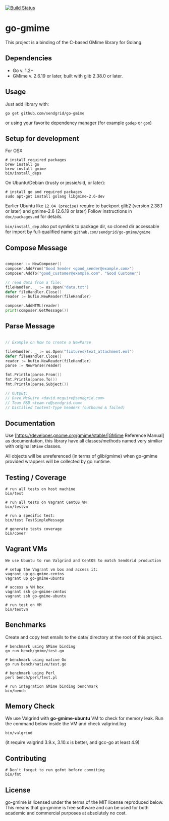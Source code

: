 [![Build Status](https://travis-ci.org/sendgrid/go-gmime.svg?branch=master)](https://travis-ci.org/sendgrid/go-gmime)

go-gmime
========

This project is a binding of the C-based GMime library for Golang.

Dependencies
---

- Go v. 1.2+
- GMime v. 2.6.19 or later, built with glib 2.38.0 or later.

Usage
---

Just add library with:

    go get github.com/sendgrid/go-gmime

or using your favorite dependency manager (for example `godep` or `gom`)

Setup for development
---

For OSX

	# install required packages
	brew install go
	brew install gmime
	bin/install_deps

On Ubuntu/Debian (trusty or jessie/sid, or later):

    # install go and required packages
    sudo apt-get install golang libgmime-2.6-dev

Earlier Ubuntu like `12.04 (precise)` require to backport glib2 (version
2.38.1 or later) and gmime-2.6 (2.6.19 or later)
Follow instructions in ``doc/packages.md`` for details.

``bin/install_dep`` also put symlink to package dir, so cloned dir accessable
for import by full-qualified name ``github.com/sendgrid/go-gmime/gmime``

Compose Message
---

```go

composer := NewComposer()
composer.AddFrom("Good Sender <good_sender@example.com>")
composer.AddTo("good_customer@example.com", "Good Customer")

// read data from a file:
fileHandler, _ := os.Open("data.txt")
defer fileHandler.Close()
reader := bufio.NewReader(fileHandler)

composer.AddHTML(reader)
print(composer.GetMessage())
```

Parse Message
---

```go

// Example on how to create a NewParse

fileHandler, _ := os.Open("fixtures/text_attachment.eml")
defer fileHandler.Close()
reader := bufio.NewReader(fileHandler)
parse := NewParse(reader)

fmt.Println(parse.From())
fmt.Println(parse.To())
fmt.Println(parse.Subject())

// Output:
// Dave McGuire <david.mcguire@sendgrid.com>
// Team R&D <team-rd@sendgrid.com>
// Distilled Content-Type headers (outbound & failed)

```

Documentation
---

Use [https://developer.gnome.org/gmime/stable/|GMime Reference Manual] as
documentation, this library have all classes/methods named very similiar with
original ``GMime`` classes. 

All objects will be unreferenced (in terms of glib/gmime) when go-gmime
provided wrappers will be collected by go runtime.


Testing / Coverage
---

	# run all tests on host machine
	bin/test
	
	# run all tests on Vagrant CentOS VM
	bin/testvm
	
	# run a specific test:
	bin/test TestSimpleMessage
		
	# generate tests coverage
	bin/cover

Vagrant VMs 
---
	We use Ubuntu to run Valgrind and CentOS to match SendGrid production
	
	# setup the Vagrant vm box and access it:
	vagrant up go-gmime-centos
	vagrant up go-gmime-ubuntu
	
	# access a VM box
	vagrant ssh go-gmime-centos
	vagrant ssh go-gmime-ubuntu
	
	# run test on VM
	bin/testvm

Benchmarks
---
Create and copy test emails to the data/ directory at the root of this project. 

	# benchmark using GMime binding
	go run bench/gmime/test.go

	# benchmark using native Go
	go run bench/native/test.go
	
	# benchmark using Perl
	perl bench/perl/test.pl
	
	# run integration GMime binding benchmark
	bin/bench

Memory Check
---
We use Valgrind with **go-gmime-ubuntu** VM to check for memory leak. Run the command below inside the VM and check valgrind.log

	bin/valgrind	

(it require valgrind 3.9.x, 3.10.x is better, and gcc-go at least 4.9)

Contributing
---
	# Don't forget to run gofmt before commiting
	bin/fmt

License
---

go-gmime is licensed under the terms of the MIT license reproduced below.
This means that go-gmime is free software and can be used for both academic
and commercial purposes at absolutely no cost.
